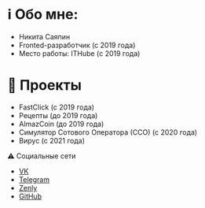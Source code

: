# ℹ Обо мне: 
- Никита Саяпин
- Fronted-разработчик (с 2019 года)
- Место работы: ITHube (с 2019 года)

# 🔁 Проекты
- FastClick (с 2019 года) 
- Рецепты (до 2019 года) 
- AlmazCoin (до 2019 года) 
- Симулятор Сотового Оператора (ССО) (с 2020 года) 
- Вирус (с 2021 года) 

⚠ Социальные сети
- [VK](vk.com/pukhn)
- [Telegram](t.me/pukhn)
- [Zenly](zen.ly/pukhn)
- [GitHub](github.com/npukhn)





<!---
npukhn/npukhn is a ✨ special ✨ repository because its `README.md` (this file) appears on your GitHub profile.
You can click the Preview link to take a look at your changes.
--->
